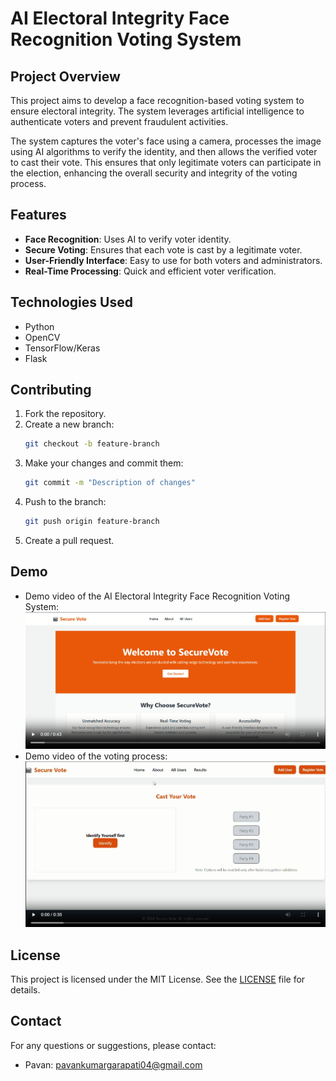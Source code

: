 # AI Electoral Integrity Face Recognition Voting System

## Project Overview
This project aims to develop a face recognition-based voting system to ensure electoral integrity. The system leverages artificial intelligence to authenticate voters and prevent fraudulent activities.

The system captures the voter's face using a camera, processes the image using AI algorithms to verify the identity, and then allows the verified voter to cast their vote. This ensures that only legitimate voters can participate in the election, enhancing the overall security and integrity of the voting process.

## Features
- **Face Recognition**: Uses AI to verify voter identity.
- **Secure Voting**: Ensures that each vote is cast by a legitimate voter.
- **User-Friendly Interface**: Easy to use for both voters and administrators.
- **Real-Time Processing**: Quick and efficient voter verification.

## Technologies Used
- Python
- OpenCV
- TensorFlow/Keras
- Flask

## Contributing
1. Fork the repository.
2. Create a new branch:
    ```bash
    git checkout -b feature-branch
    ```
3. Make your changes and commit them:
    ```bash
    git commit -m "Description of changes"
    ```
4. Push to the branch:
    ```bash
    git push origin feature-branch
    ```
5. Create a pull request.

## Demo

- Demo video of the AI Electoral Integrity Face Recognition Voting System:
    [![AIEVS Demo Thumbnail](./Project_Demo_Videos/Thumbnails/AIEIVS.png)](./Project_Demo_Videos/AIEIVS.mp4)
- Demo video of the voting process:
    [![AIEVS Demo Demo Thumbnail](./Project_Demo_Videos/Thumbnails/AIEIVS_Voting_Thumnail.png)](./Project_Demo_Videos/AIEIVS_Voting_Video.mp4)
   
## License
This project is licensed under the MIT License. See the [LICENSE](LICENSE) file for details.

## Contact
For any questions or suggestions, please contact:
- Pavan: [pavankumargarapati04@gmail.com](mailto:pavankumargarapati04@gmail.com)